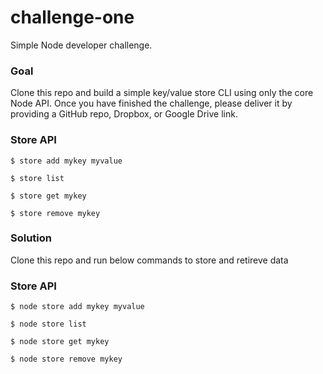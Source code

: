 # challenge-one

Simple Node developer challenge.

### Goal

Clone this repo and build a simple key/value store CLI using only the core Node API. Once you have finished the challenge, please deliver it by providing a GitHub repo, Dropbox, or Google Drive link.

### Store API

`$ store add mykey myvalue`

`$ store list`

`$ store get mykey`

`$ store remove mykey`

### Solution

Clone this repo and run below commands to store and retireve data

### Store API

`$ node store add mykey myvalue`

`$ node store list`

`$ node store get mykey`

`$ node store remove mykey`
